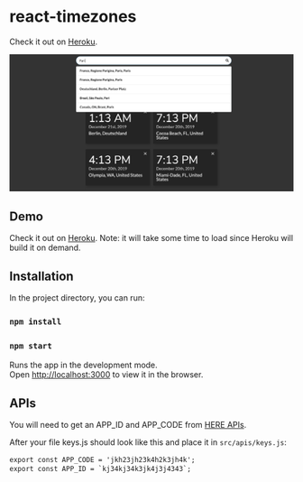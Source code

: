 # react-timezones

Check it out on [Heroku](http://react-timezones.herokuapp.com/).

![Screenshot](https://github.com/andreysaf/react-redux-timezones/blob/master/screenshot.png?raw=true "Screenshot")

## Demo

Check it out on [Heroku](http://react-timezones.herokuapp.com/). Note: it will take some time to load since Heroku will build it on demand.

## Installation

In the project directory, you can run:

### `npm install`

### `npm start`

Runs the app in the development mode.<br>
Open [http://localhost:3000](http://localhost:3000) to view it in the browser.

## APIs

You will need to get an APP_ID and APP_CODE from [HERE APIs](https://developer.here.com).

After your file keys.js should look like this and place it in `src/apis/keys.js`:

```
export const APP_CODE = 'jkh23jh23k4h2k3jh4k';
export const APP_ID = `kj34kj34k3jk4j3j4343`;
```
